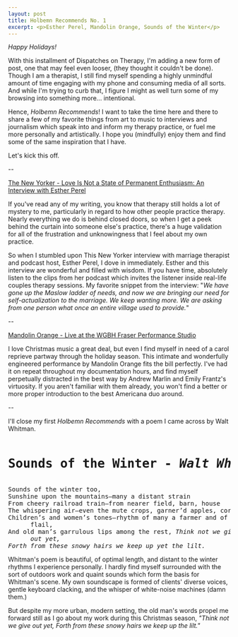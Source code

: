 ```yaml
---
layout: post
title: Holbemn Recommends No. 1
excerpt: <p>Esther Perel, Mandolin Orange, Sounds of the Winter</p>
---
```



*Happy Holidays!*

With this installment of Dispatches on Therapy, I'm adding a new form of post, one that may feel even looser, (they thought it couldn't be done). Though I am a therapist, I still find myself spending a highly unmindful amount of time engaging with my phone and consuming media of all sorts. And while I'm trying to curb that, I figure I might as well turn some of my browsing into something more... intentional.

Hence, <em>Holbemn Recommends</em>! I want to take the time here and there to share a few of my favorite things from art to music to interviews and journalism which speak into and inform my therapy practice, or fuel me more personally and artistically. I hope you (mindfully) enjoy them and find some of the same inspiration that I have.

Let's kick this off.

--

[The New Yorker - Love Is Not a State of Permanent Enthusiasm: An Interview with Esther Perel](https://www.newyorker.com/culture/the-new-yorker-interview/love-is-not-a-permanent-state-of-enthusiasm-an-interview-with-esther-perel)

If you've read any of my writing, you know that therapy still holds a lot of mystery to me, particularly in regard to how other people practice therapy. Nearly everything we do is behind closed doors, so when I get a peek behind the curtain into someone else's practice, there's a huge validation for all of the frustration and unknowingness that I feel about my own practice.

So when I stumbled upon This New Yorker interview with marriage therapist and podcast host, Esther Perel, I dove in immediately. Esther and this interview are wonderful and filled with wisdom. If you have time, absolutely listen to the clips from her podcast which invites the listener inside real-life couples therapy sessions. My favorite snippet from the interview: "*We have gone up the Maslow ladder of needs, and now we are bringing our need for self-actualization to the marriage. We keep wanting more. We are asking from one person what once an entire village used to provide.*"

--

[Mandolin Orange - Live at the WGBH Fraser Performance Studio](https://www.youtube.com/watch?v=EdP8S0uKP5U)

I love Christmas music a great deal, but even I find myself in need of a carol reprieve partway through the holiday season. This intimate and wonderfully engineered performance by Mandolin Orange fits the bill perfectly. I've had it on repeat throughout my documentation hours, and find myself perpetually distracted in the best way by Andrew Marlin and Emily Frantz's virtuosity. If you aren't familiar with them already, you won't find a better or more proper introduction to the best Americana duo around.

--

I'll close my first <em>Holbemn Recommends</em> with a poem I came across by Walt Whitman.

<div class="pre"><pre>
<h1>Sounds of the Winter - <em>Walt Whitman</em></h1>
Sounds of the winter too,
Sunshine upon the mountains—many a distant strain
From cheery railroad train—from nearer field, barn, house
The whispering air—even the mute crops, garner’d apples, corn,
Children’s and women’s tones—rhythm of many a farmer and of
      flail,
And old man’s garrulous lips among the rest, <em>Think not we give</em>
      <em>out yet,</em>
<em>Forth from these snowy hairs we keep up yet the lilt.</em></pre>
</div>

Whitman's poem is beautiful, of optimal length, and distant to the winter rhythms I experience personally. I hardly find myself surrounded with the sort of outdoors work and quaint sounds which form the basis for Whitman's scene. My own soundscape is formed of clients' diverse voices, gentle keyboard clacking, and the whisper of white-noise machines (damn them.)

But despite my more urban, modern setting, the old man's words propel me forward still as I go about my work during this Christmas season, <em>"Think not we give out yet, Forth from these snowy hairs we keep up the lilt."</em>
